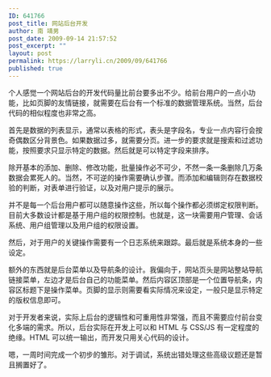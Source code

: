 ```yaml
---
ID: 641766
post_title: 网站后台开发
author: 南 靖男
post_date: 2009-09-14 21:57:52
post_excerpt: ""
layout: post
permalink: https://larryli.cn/2009/09/641766
published: true
---
```

<p>个人感觉一个网站后台的开发代码量比前台要多出不少。给前台用户的一点小功能，比如页脚的友情链接，就需要在后台有一个标准的数据管理系统。当然，后台代码的相似程度也非常之高。</p>  <p>首先是数据的列表显示，通常以表格的形式，表头是字段名，专业一点内容行会按奇偶数区分背景色。如果数据过多，就需要分页。进一步的要求就是搜索和过滤功能，按照要求只显示特定的数据。然后就是可以特定字段来排序。</p>  <p>除开基本的添加、删除、修改功能，批量操作必不可少，不然一条一条删除几万条数据会累死人的。当然，不可逆的操作需要确认步骤。而添加和编辑则存在数据校验的判断，对表单进行验证，以及对用户提示的展示。</p>  <p>并不是每一个后台用户都可以随意操作这些，所以每个操作都必须绑定权限判断。目前大多数设计都是基于用户组的权限控制。也就是，这一块需要用户管理、会话系统、用户组管理以及用户组的权限设置。</p>  <p>然后，对于用户的关键操作需要有一个日志系统来跟踪。最后就是系统本身的一些设定。</p>  <p>额外的东西就是后台菜单以及导航条的设计。我偏向于，网站页头是网站整站导航链接菜单，左边才是后台自己的功能菜单。然后内容区顶部是一个位置导航条，内容区标题下是操作菜单。页脚的显示则需要看实际情况来设定，一般只是显示特定的版权信息即可。</p>  <p>对于开发者来说，实际上后台的逻辑性和可重用性非常强，而且不需要应付前台变化多端的需求。所以，后台实际在开发上可以和 HTML 与 CSS/JS 有一定程度的绝缘。HTML 可以统一输出，而开发只用关心代码的设计。</p>  <p>嗯，一周时间完成一个初步的雏形。对于调试，系统出错处理这些高级议题还是暂且搁置好了。</p>
